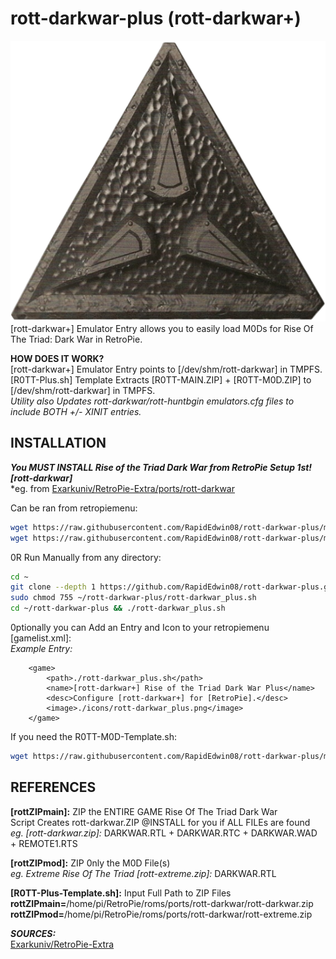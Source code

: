 # rott-darkwar-plus (rott-darkwar+)  
![rott-darkwar_plus.png](https://raw.githubusercontent.com/RapidEdwin08/rott-darkwar-plus/main/rott-darkwar_plus.png)  
[rott-darkwar+] Emulator Entry allows you to easily load M0Ds for Rise Of The Triad: Dark War in RetroPie.  

**HOW DOES IT WORK?**  
[rott-darkwar+] Emulator Entry points to [/dev/shm/rott-darkwar] in TMPFS.  
[R0TT-Plus.sh] Template Extracts [R0TT-MAIN.ZIP] + [R0TT-M0D.ZIP] to [/dev/shm/rott-darkwar] in TMPFS.  
*Utility also Updates rott-darkwar/rott-huntbgin emulators.cfg files to include BOTH +/- XINIT entries.*  

## INSTALLATION  
***You MUST INSTALL Rise of the Triad Dark War from RetroPie Setup 1st! [rott-darkwar]***  
*eg. from [Exarkuniv/RetroPie-Extra/ports/rott-darkwar](https://github.com/Exarkuniv/RetroPie-Extra/blob/master/scriptmodules/ports/rott-darkwar.sh)  

Can be ran from retropiemenu:  

```bash
wget https://raw.githubusercontent.com/RapidEdwin08/rott-darkwar-plus/main/rott-darkwar_plus.sh -P ~/RetroPie/retropiemenu
wget https://raw.githubusercontent.com/RapidEdwin08/rott-darkwar-plus/main/rott-darkwar_plus.png -P ~/RetroPie/retropiemenu/icons
```

0R Run Manually from any directory:  
```bash
cd ~
git clone --depth 1 https://github.com/RapidEdwin08/rott-darkwar-plus.git
sudo chmod 755 ~/rott-darkwar-plus/rott-darkwar_plus.sh
cd ~/rott-darkwar-plus && ./rott-darkwar_plus.sh
```

0ptionally you can Add an Entry and Icon to your retropiemenu [gamelist.xml]:  
*Example Entry:*  
```
	<game>
		<path>./rott-darkwar_plus.sh</path>
		<name>[rott-darkwar+] Rise of the Triad Dark War Plus</name>
		<desc>Configure [rott-darkwar+] for [RetroPie].</desc>
		<image>./icons/rott-darkwar_plus.png</image>
	</game>
```

If you need the R0TT-M0D-Template.sh: 
```bash
wget https://raw.githubusercontent.com/RapidEdwin08/rott-darkwar-plus/main/Rise\ Of\ The\ Triad\ Dark\ War\ \(Plus\).sh -P ~/RetroPie/roms/ports
```

## REFERENCES   
**[rottZIPmain]:** ZIP the ENTIRE GAME Rise Of The Triad Dark War  
Script Creates rott-darkwar.ZIP @INSTALL for you if ALL FILEs are found  
*eg. [rott-darkwar.zip]:* DARKWAR.RTL + DARKWAR.RTC + DARKWAR.WAD + REMOTE1.RTS  

**[rottZIPmod]:** ZIP 0nly the M0D File(s)  
*eg. Extreme Rise Of The Triad [rott-extreme.zip]:* DARKWAR.RTL  

**[R0TT-Plus-Template.sh]:** Input Full Path to ZIP Files  
**rottZIPmain=**/home/pi/RetroPie/roms/ports/rott-darkwar/rott-darkwar.zip  
**rottZIPmod=**/home/pi/RetroPie/roms/ports/rott-darkwar/rott-extreme.zip  

***SOURCES:***  
[Exarkuniv/RetroPie-Extra](https://github.com/Exarkuniv/RetroPie-Extra)  
